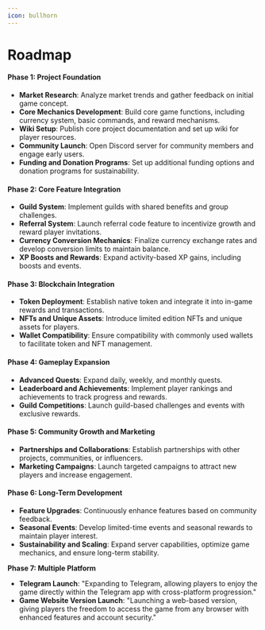 ```yaml
---
icon: bullhorn
---
```


# Roadmap

#### **Phase 1: Project Foundation**

* **Market Research**: Analyze market trends and gather feedback on initial game concept.
* **Core Mechanics Development**: Build core game functions, including currency system, basic commands, and reward mechanisms.
* **Wiki Setup**: Publish core project documentation and set up wiki for player resources.
* **Community Launch**: Open Discord server for community members and engage early users.
* **Funding and Donation Programs**: Set up additional funding options and donation programs for sustainability.

#### **Phase 2: Core Feature Integration**

* **Guild System**: Implement guilds with shared benefits and group challenges.
* **Referral System**: Launch referral code feature to incentivize growth and reward player invitations.
* **Currency Conversion Mechanics**: Finalize currency exchange rates and develop conversion limits to maintain balance.
* **XP Boosts and Rewards**: Expand activity-based XP gains, including boosts and events.

#### **Phase 3: Blockchain Integration**

* **Token Deployment**: Establish native token and integrate it into in-game rewards and transactions.
* **NFTs and Unique Assets**: Introduce limited edition NFTs and unique assets for players.
* **Wallet Compatibility**: Ensure compatibility with commonly used wallets to facilitate token and NFT management.

#### **Phase 4: Gameplay Expansion**

* **Advanced Quests**: Expand daily, weekly, and monthly quests.
* **Leaderboard and Achievements**: Implement player rankings and achievements to track progress and rewards.
* **Guild Competitions**: Launch guild-based challenges and events with exclusive rewards.

#### **Phase 5: Community Growth and Marketing**

* **Partnerships and Collaborations**: Establish partnerships with other projects, communities, or influencers.
* **Marketing Campaigns**: Launch targeted campaigns to attract new players and increase engagement.

#### **Phase 6: Long-Term Development**

* **Feature Upgrades**: Continuously enhance features based on community feedback.
* **Seasonal Events**: Develop limited-time events and seasonal rewards to maintain player interest.
* **Sustainability and Scaling**: Expand server capabilities, optimize game mechanics, and ensure long-term stability.

**Phase 7: Multiple Platform**

* **Telegram Launch**: "Expanding to Telegram, allowing players to enjoy the game directly within the Telegram app with cross-platform progression."
* **Game Website Version Launch**: "Launching a web-based version, giving players the freedom to access the game from any browser with enhanced features and account security."
